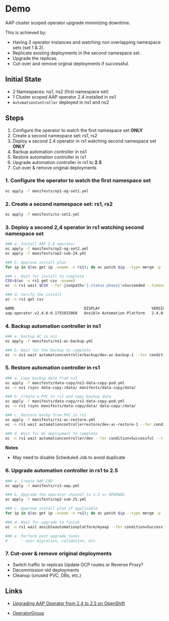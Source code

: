# Demo

AAP cluster scoped operator upgrade minimizing downtime.

This is achieved by:
- Having 2 operator instances and watching non overlapping namespace sets (set 1 & 2).
- Replicate existing deployments in the second namespace set.
- Upgrade the replicas.
- Cut-over and remove orginal deployments if successful.


## Initial State

- 2 Namespaces: ns1, ns2 (first namespace set)
- 1 Cluster scoped AAP operator 2.4 installed in ns1
- `AutomationController` deployed in ns1 and ns2


## Steps

1. Configure the operator to watch the first namespace set **ONLY**
2. Create a second namespace set: rs1, rs2
3. Deploy a second 2.4 operator in rs1 watching second namespace set **ONLY**
4. Backup automation controller in ns1
5. Restore automation controller in rs1
6. Upgrade automation controller in rs1 to **2.5**
7. Cut-over & remove original deployments


### 1. Configure the operator to watch the first namespace set

```sh
oc apply -f manifests/op1-og-set1.yml
```

### 2. Create a second namespace set: rs1, rs2

```sh
oc apply -f manifests/ns-set2.yml
```

### 3. Deploy a second 2,4 operator in rs1 watching second namespace set

```sh
### a. Install AAP 2.4 operator
oc apply -f manifests/op2-og-set2.yml
oc apply -f manifests/op2-sub-24.yml

### b. Approve install plan
for ip in $(oc get ip -oname -n rs1); do oc patch $ip --type merge -p '{"spec":{"approved":true}}' -n rs1; done

### c. Wait for install to complete
CSV=$(oc -n rs1 get csv -oname)
oc -n rs1 wait $CSV --for jsonpath='{.status.phase}'=Succeeded --timeout 5m

### d. Verify the install
oc -n rs1 get csv

NAME                               DISPLAY                       VERSION              REPLACES                           PHASE
aap-operator.v2.4.0-0.1755833968   Ansible Automation Platform   2.4.0+0.1755833968   aap-operator.v2.4.0-0.1753232791   Succeeded
```

### 4. Backup automation controller in ns1

```sh
### a. backup AC in ns1
oc apply -f manifests/ns1-ac-backup.yml

### b. Wait for the backup to complete
oc -n ns1 wait automationcontrollerbackup/dev-ac-backup-1 --for condition=Successful --timeout 5m
```

### 5. Restore automation controller in rs1

```sh
### a. Copy backup data from ns1
oc apply -f manifests/data-copy/ns1-data-copy-pod.yml
oc -n ns1 rsync data-copy:/data/ manifests/data-copy/data/

### b. Create a PVC in rs1 and copy backup data
oc apply -f manifests/data-copy/rs1-data-copy-pod.yml
oc -n rs1 rsync manifests/data-copy/data/ data-copy:/data/

### c. Restore backp from PVC in rs1
oc apply -f manifests/rs1-ac-restore.yml
oc -n rs1 wait automationcontrollerrestore/dev-ac-restore-1 --for condition=Successful --timeout 20m

### d. Wait for AC deployment to complete
oc -n rs1 wait automationcontroller/dev --for condition=Successful --timeout 10m
```

**Notes**
- May need to disable Scheduled Job to avoid duplicate

### 6. Upgrade automation controller in rs1 to 2.5

```sh
### a. Create AAP CRD
oc apply -f manifests/rs1-aap.yml

### b. Upgrade the operator channel to 2.5 => UPGRADE
oc apply -f manifests/op2-sub-25.yml

### c. Approve install plan if applicable
for ip in $(oc get ip -oname -n rs1); do oc patch $ip --type merge -p '{"spec":{"approved":true}}' -n rs1; done

### d. Wait for upgrade to finish
oc -n rs1 wait ansibleautomationplatform/myaap --for condition=Successful --timeout 20m

### e. Perform post upgrade tasks
#      - user migration, validation, etc.
```

### 7. Cut-over & remove original deployments

- Switch traffic to replicas
    Update OCP routes or Reverse Proxy?
- Decommission old deployments
- Cleanup (unused PVC, DBs, etc.)


## Links

- [Upgrading AAP Operator from 2.4 to 2.5 on OpenShift](https://docs.redhat.com/en/documentation/red_hat_ansible_automation_platform/2.5/html-single/installing_on_openshift_container_platform/index#operator-upgrade_licensing-gw)

- [OperatorGroup](https://olm.operatorframework.io/docs/concepts/crds/operatorgroup/)